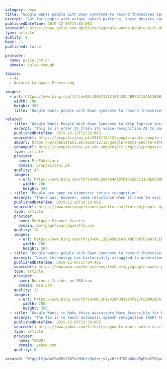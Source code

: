 ```yaml
---
category: news
title: "Google wants people with Down syndrome to record themselves speaking to help train its AI to recognize unique speech patterns (GOOGL)"
excerpt: "But for people with unique speech patterns, these devices can be inaccessible when speech-recognition technology fails to understand what users are saying. Google is aiming to change that with a new initiative dubbed \" Project Understood .\" The company is partnering with the Canadian Down Syndrome Society to solicit hundreds of voice recordings ..."
publishedDateTime: 2019-12-05T17:02:00Z
sourceUrl: https://www.pulse.com.gh/bi/tech/google-wants-people-with-down-syndrome-to-record-themselves-speaking-to-help-train/yk0v4wd
type: article
quality: 8
heat: -1
published: false

provider:
  name: pulse.com.gh
  domain: pulse.com.gh

topics:
  - AI
  - Natural Language Processing

images:
  - url: https://www.bing.com/th?id=ON.4206733121F1439C4B97D115AAC3B5B1
    width: 700
    height: 367
    title: "Google wants people with Down syndrome to record themselves speaking to help train its AI to recognize unique speech patterns (GOOGL)"

related:
  - title: "Google Wants People With Down Syndrome to Help Improve Voice Recognition"
    excerpt: "This is in order to train its voice-recognition AI to understand unique speech patterns. Currently, Google’s aim is to get at least 500 voice recording donations from people with DS. Voice computing is considered the future of technology, however, it can be slightly inconvenient for people with mental and physical disabilities. In order to ..."
    publishedDateTime: 2019-12-12T12:22:00Z
    sourceUrl: https://propakistani.pk/2019/12/12/google-wants-people-with-down-syndrome-to-help-improve-voice-recognition/
    ampUrl: https://propakistani.pk/2019/12/12/google-wants-people-with-down-syndrome-to-help-improve-voice-recognition/amp/
    cdnAmpUrl: https://propakistani-pk.cdn.ampproject.org/c/s/propakistani.pk/2019/12/12/google-wants-people-with-down-syndrome-to-help-improve-voice-recognition/amp/
    type: article
    provider:
      name: ProPakistani
      domain: propakistani.pk
    quality: 43
    images:
      - url: https://www.bing.com/th?id=ON.E604A4FA07D1D1EBC131CDE8C89034D0
        width: 700
        height: 393
  - title: "People are open to biometric retina recognition"
    excerpt: "There was, however, some reluctance when it came to verification by heartbeat recognition (45%) and keystroke dynamics (44%). The survey, conducted online with OnePoll, also revealed fingerprint was currently the most widespread form of biometric verification, regularly used or tried by 54% of respondents, followed by facial (32%) and voice (29 ..."
    publishedDateTime: 2019-12-16T16:19:00Z
    sourceUrl: https://www.mortgagefinancegazette.com/fintech/people-open-biometric-retina-recognition-16-12-2019/
    type: article
    provider:
      name: Mortgage Finance Gazette
      domain: mortgagefinancegazette.com
    quality: 24
    images:
      - url: https://www.bing.com/th?id=ON.1262A996EA1FA9EF607DEA971CEF4323
        width: 700
        height: 369
  - title: "Google wants people with Down syndrome to record themselves speaking to help train its AI to recognize unique speech patterns"
    excerpt: "Voice technology has historically struggled to understand people with unique speech patterns, like those with Down syndrome."
    publishedDateTime: 2019-12-05T17:04:40Z
    sourceUrl: https://www.msn.com/en-us/news/technology/google-wants-people-with-down-syndrome-to-record-themselves-speaking-to-help-train-its-ai-to-recognize-unique-speech-patterns/ar-BBXO3rt
    type: article
    provider:
      name: Business Insider on MSN.com
      domain: msn.com
    quality: 12
    images:
      - url: https://www.bing.com/th?id=ON.2F124284393207F8E7CE9092BCA112AB
        width: 700
        height: 350
  - title: "Google Wants to Make Voice Assistants More Accessible for People With Down Syndrome"
    excerpt: "The fix is to teach automatic speech recognition (ASR) through voice samples from many people with Down syndrome. For many people with disabilities, voice assistant technology is more than a ubiquitous convenience — it can be a key tool for living independently. Voice assistant technology makes it easier to set up schedules and reminders ..."
    publishedDateTime: 2019-12-05T23:58:00Z
    sourceUrl: https://www.yahoo.com/lifestyle/google-wants-voice-assistants-more-231539010.html
    type: article
    provider:
      name: YAHOO!
      domain: yahoo.com
    quality: 0

secured: "WJgcplVjmao2SmDMuR767ocMdht/Dp9zrjvlyzR+ldTKBp0QdVRgMtn2TQkpeEld/2j04FXlOE9Rt3C6LXrh6Dma7bWoVCyqtxdeIeKEkPC3a2su4DyFDh+sB/8c6GwTGNMfG2CKfVGR1is+rQ/q/i/4ZQyvIzHRunO2u24pNC6+pYlGACLxLR+iBcx0qzFkmVAriY5uX+yeslDfZZONmh9ILr+c1ZyND3/NQyzb+Bng5BC1HLmpvoYfpeDkF9TncPBPoJIle3BjBjsmBL2POA==;aigOwK9MLKjBZKAGuWmNXA=="
---
```


